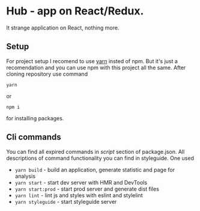 # Hub - app on React/Redux.
It strange application on React, nothing more.

## Setup
For project setup I recomend to use [yarn](https://yarnpkg.com/) insted of npm. But it's just a recomendation and you can use npm with this project all the same.
After cloning repository use command
```
yarn
```
or
```
npm i
```
for installing packages.

## Cli commands
You can find all expired commands in *script* section of package.json. All descriptions of command functionality you can find in styleguide.
One used
* `yarn build` - build an application, generate statistic and page for analysis
* `yarn start` - start dev server with HMR and DevTools
* `yarn start:prod` - start prod server and generate dist files
* `yarn lint` - lint js and styles with eslint and stylelint
* `yarn styleguide` - start styleguide server
